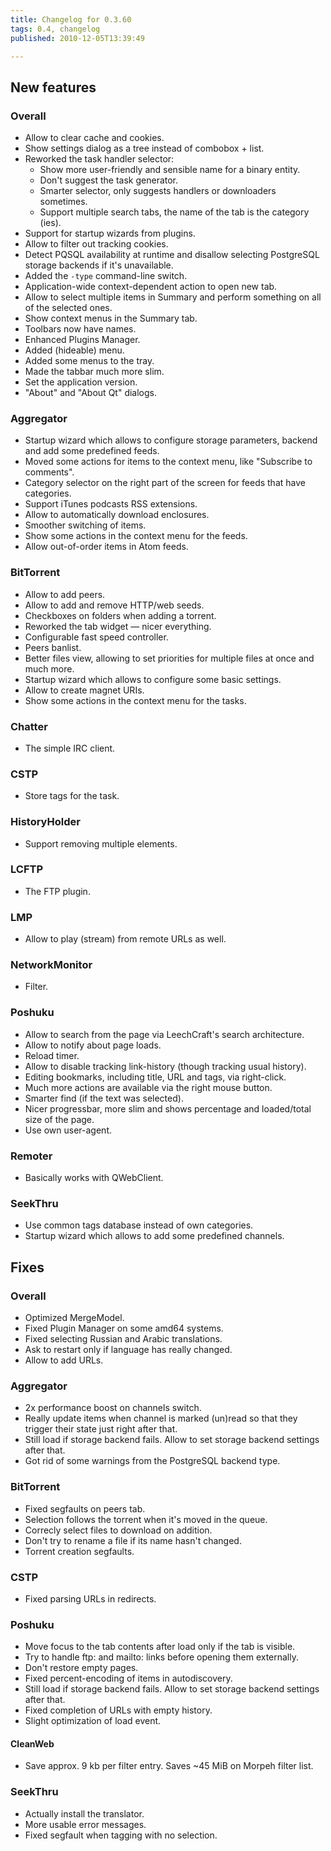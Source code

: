 ```yaml
---
title: Changelog for 0.3.60
tags: 0.4, changelog
published: 2010-12-05T13:39:49

---
```


New features
------------

### Overall

-   Allow to clear cache and cookies.
-   Show settings dialog as a tree instead of combobox + list.
-   Reworked the task handler selector:
    -   Show more user-friendly and sensible name for a binary entity.
    -   Don't suggest the task generator.
    -   Smarter selector, only suggests handlers or
        downloaders sometimes.
    -   Support multiple search tabs, the name of the tab is the
        category (ies).
-   Support for startup wizards from plugins.
-   Allow to filter out tracking cookies.
-   Detect PQSQL availability at runtime and disallow selecting
    PostgreSQL storage backends if it's unavailable.
-   Added the `-type` command-line switch.
-   Application-wide context-dependent action to open new tab.
-   Allow to select multiple items in Summary and perform something on
    all of the selected ones.
-   Show context menus in the Summary tab.
-   Toolbars now have names.
-   Enhanced Plugins Manager.
-   Added (hideable) menu.
-   Added some menus to the tray.
-   Made the tabbar much more slim.
-   Set the application version.
-   "About" and "About Qt" dialogs.

### Aggregator

-   Startup wizard which allows to configure storage parameters, backend
    and add some predefined feeds.
-   Moved some actions for items to the context menu, like "Subscribe
    to comments".
-   Category selector on the right part of the screen for feeds that
    have categories.
-   Support iTunes podcasts RSS extensions.
-   Allow to automatically download enclosures.
-   Smoother switching of items.
-   Show some actions in the context menu for the feeds.
-   Allow out-of-order items in Atom feeds.

### BitTorrent

-   Allow to add peers.
-   Allow to add and remove HTTP/web seeds.
-   Checkboxes on folders when adding a torrent.
-   Reworked the tab widget — nicer everything.
-   Configurable fast speed controller.
-   Peers banlist.
-   Better files view, allowing to set priorities for multiple files at
    once and much more.
-   Startup wizard which allows to configure some basic settings.
-   Allow to create magnet URIs.
-   Show some actions in the context menu for the tasks.

### Chatter

-   The simple IRC client.

### CSTP

-   Store tags for the task.

### HistoryHolder

-   Support removing multiple elements.

### LCFTP

-   The FTP plugin.

### LMP

-   Allow to play (stream) from remote URLs as well.

### NetworkMonitor

-   Filter.

### Poshuku

-   Allow to search from the page via LeechCraft's search architecture.
-   Allow to notify about page loads.
-   Reload timer.
-   Allow to disable tracking link-history (though tracking
    usual history).
-   Editing bookmarks, including title, URL and tags, via right-click.
-   Much more actions are available via the right mouse button.
-   Smarter find (if the text was selected).
-   Nicer progressbar, more slim and shows percentage and loaded/total
    size of the page.
-   Use own user-agent.

### Remoter

-   Basically works with QWebClient.

### SeekThru

-   Use common tags database instead of own categories.
-   Startup wizard which allows to add some predefined channels.

Fixes
-----

### Overall

-   Optimized MergeModel.
-   Fixed Plugin Manager on some amd64 systems.
-   Fixed selecting Russian and Arabic translations.
-   Ask to restart only if language has really changed.
-   Allow to add URLs.

### Aggregator

-   2x performance boost on channels switch.
-   Really update items when channel is marked (un)read so that they
    trigger their state just right after that.
-   Still load if storage backend fails. Allow to set storage backend
    settings after that.
-   Got rid of some warnings from the PostgreSQL backend type.

### BitTorrent

-   Fixed segfaults on peers tab.
-   Selection follows the torrent when it's moved in the queue.
-   Correcly select files to download on addition.
-   Don't try to rename a file if its name hasn't changed.
-   Torrent creation segfaults.

### CSTP

-   Fixed parsing URLs in redirects.

### Poshuku

-   Move focus to the tab contents after load only if the tab
    is visible.
-   Try to handle ftp: and mailto: links before opening them externally.
-   Don't restore empty pages.
-   Fixed percent-encoding of items in autodiscovery.
-   Still load if storage backend fails. Allow to set storage backend
    settings after that.
-   Fixed completion of URLs with empty history.
-   Slight optimization of load event.

#### CleanWeb

-   Save approx. 9 kb per filter entry. Saves \~45 MiB on Morpeh
    filter list.

### SeekThru

-   Actually install the translator.
-   More usable error messages.
-   Fixed segfault when tagging with no selection.